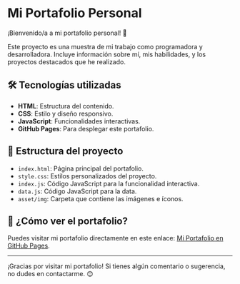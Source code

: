 # Mi Portafolio Personal

¡Bienvenido/a a mi portafolio personal! 🚀

Este proyecto es una muestra de mi trabajo como programadora y desarrolladora. Incluye información sobre mí, mis habilidades, y los proyectos destacados que he realizado.

## 🛠️ Tecnologías utilizadas

- **HTML**: Estructura del contenido.
- **CSS**: Estilo y diseño responsivo.
- **JavaScript**: Funcionalidades interactivas.
- **GitHub Pages**: Para desplegar este portafolio.

## 📂 Estructura del proyecto

- `index.html`: Página principal del portafolio.
- `style.css`: Estilos personalizados del proyecto.
- `index.js`: Código JavaScript para la funcionalidad interactiva.
- `data.js`: Código JavaScript para la data.
- `asset/img`: Carpeta que contiene las imágenes e íconos.

## 🚀 ¿Cómo ver el portafolio?

Puedes visitar mi portafolio directamente en este enlace: [Mi Portafolio en GitHub Pages](https://github.com/NadineEscobar/Mi-Portafolio.git).

---

¡Gracias por visitar mi portafolio! Si tienes algún comentario o sugerencia, no dudes en contactarme. 😊
